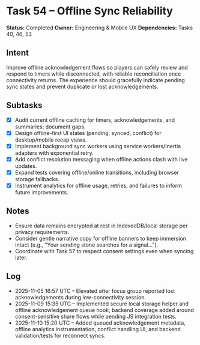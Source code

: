 # Task 54 – Offline Sync Reliability

**Status:** Completed
**Owner:** Engineering & Mobile UX
**Dependencies:** Tasks 40, 46, 53

## Intent
Improve offline acknowledgement flows so players can safely review and respond to timers while disconnected, with reliable reconciliation once connectivity returns. The experience should gracefully indicate pending sync states and prevent duplicate or lost acknowledgements.

## Subtasks
- [x] Audit current offline caching for timers, acknowledgements, and summaries; document gaps.
- [x] Design offline-first UI states (pending, synced, conflict) for desktop/mobile recap views.
- [x] Implement background sync workers using service workers/Inertia adapters with exponential retry.
- [x] Add conflict resolution messaging when offline actions clash with live updates.
- [x] Expand tests covering offline/online transitions, including browser storage fallbacks.
- [x] Instrument analytics for offline usage, retries, and failures to inform future improvements.

## Notes
- Ensure data remains encrypted at rest in IndexedDB/local storage per privacy requirements.
- Consider gentle narrative copy for offline banners to keep immersion intact (e.g., "Your sending stone searches for a signal...").
- Coordinate with Task 57 to respect consent settings even when syncing later.

## Log
- 2025-11-05 16:57 UTC – Elevated after focus group reported lost acknowledgements during low-connectivity session.
- 2025-11-09 15:35 UTC – Implemented secure local storage helper and offline acknowledgement queue hook; backend coverage added around consent-sensitive share flows while pending JS integration tests.
- 2025-11-10 15:20 UTC – Added queued acknowledgement metadata, offline analytics instrumentation, conflict handling UI, and backend validation/tests for reconnect syncs. 
